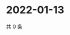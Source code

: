 # 2022-01-13

共 0 条

<!-- BEGIN WEIBO -->
<!-- 最后更新时间 Thu Jan 13 2022 10:08:52 GMT+0800 (China Standard Time) -->

<!-- END WEIBO -->
